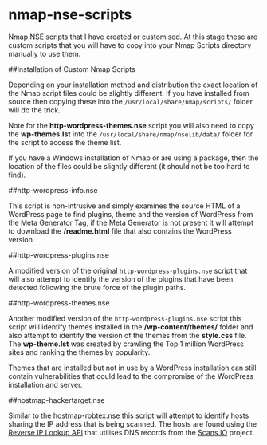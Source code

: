 # nmap-nse-scripts
Nmap NSE scripts that I have created or customised. At this stage these are custom scripts that you will have to copy into your Nmap Scripts directory manually to use them.

##Installation of Custom Nmap Scripts

Depending on your installation method and distribution the exact location of the Nmap script files could be slightly different. If you have installed from source then copying these into the `/usr/local/share/nmap/scripts/` folder will do the trick.

Note for the **http-wordpress-themes.nse** script you will also need to copy the **wp-themes.lst** into the `/usr/local/share/nmap/nselib/data/` folder for the script to access the theme list.

If you have a Windows installation of Nmap or are using a package, then the location of the files could be slightly different (it should not be too hard to find).

##http-wordpress-info.nse

This script is non-intrusive and simply examines the source HTML of a WordPress page to find plugins, theme and the version of WordPress from the Meta Generator Tag, if the Meta Generator is not present it will attempt to download the **/readme.html** file that also contains the WordPress version.

##http-wordpress-plugins.nse

A modified version of the original `http-wordpress-plugins.nse` script that will also attempt to identify the version of the plugins that have been detected following the brute force of the plugin paths.

##http-wordpress-themes.nse 

Another modified version of the `http-wordpress-plugins.nse` script this script will identify themes installed in the **/wp-content/themes/** folder and also attempt to identify the version of the themes from the **style.css** file. The **wp-theme.lst** was created by crawling the Top 1 million WordPress sites and ranking the themes by popularity.

Themes that are installed but not in use by a WordPress installation can still contain vulnerabilities that could lead to the compromise of the WordPress installation and server.

##hostmap-hackertarget.nse

Similar to the hostmap-robtex.nse this script will attempt to identify hosts sharing the IP address that is being scanned. The hosts are found using the [Reverse IP Lookup API](https://hackertarget.com/reverse-ip-lookup/ "Reverse IP Lookup") that utilises DNS records from the [Scans.IO](https://scans.io) project.
